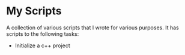 # My Scripts
A collection of various scripts that I wrote for various purposes.
It has scripts to the following tasks:

* Initialize a c++ project

